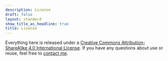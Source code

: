 ```yaml
---
description: License
draft: false
layout: standard
show_title_as_headline: true
title: License
---
```


Everything here is released under a [Creative Commons Attribution-ShareAlike 4.0 International License](http://creativecommons.org/licenses/by-sa/4.0/). If you have any questions about use or reuse, feel free to [contact me](mailto:ndillmanhasso@gmail.com).

<center>
<i class="fab fa-creative-commons fa-2x"></i><i class="fab fa-creative-commons-by fa-2x"></i><i class="fab fa-creative-commons-sa fa-2x"></i>
</center>